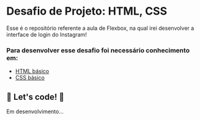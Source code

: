 # Desafio de Projeto: HTML, CSS

Esse é o repositório referente a aula de Flexbox, na qual irei desenvolver a interface de login do Instagram! 

### Para desenvolver esse desafio foi necessário conhecimento em:

* [HTML básico](https://www.w3schools.com/html/)
* [CSS básico](https://developer.mozilla.org/pt-BR/docs/Web/CSS)

## 🚀 Let's code! 🚀

 Em desenvolvimento...
